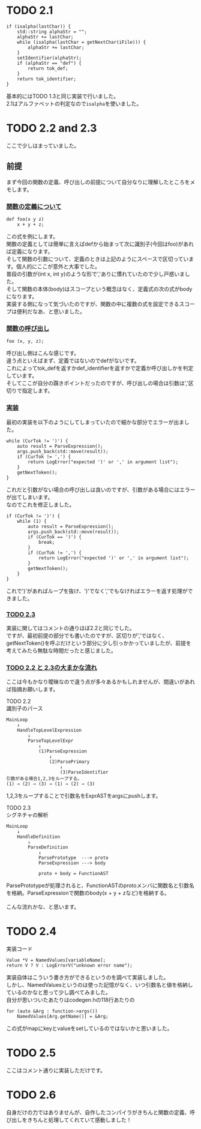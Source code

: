 # TODO 2.1
```
if (isalpha(lastChar)) {
    std::string alphaStr = "";
    alphaStr += lastChar;
    while (isalpha(lastChar = getNextChar(iFile))) {
        alphaStr += lastChar;
    }
    setIdentifier(alphaStr);
    if (alphaStr == "def") {
        return tok_def;
    }
    return tok_identifier;
}
```
基本的にはTODO 1.3と同じ実装で行いました。  
2.1はアルファベットの判定なので`isalpha`を使いました。


# TODO 2.2 and 2.3
ここで少しはまっていました。  
## 前提
まず今回の関数の定義、呼び出しの前提について自分なりに理解したところをメモします。  
### <u>関数の定義について</u>
```
def foo(x y z)
    x + y + z;
```
この式を例にします。  
関数の定義としては簡単に言えばdefから始まって次に識別子(今回はfoo)があれば定義になります。  
そして関数の引数について、定義のときは上記のようにスペースで区切っています。個人的にここが意外と大事でした。  
普段の引数が(int x, int y)のような形で','ありに慣れていたので少し戸惑いました。  
そして関数の本体(body)はスコープという概念はなく、定義式の次の式がbodyになります。  
実装する側になって気づいたのですが、関数の中に複数の式を設定できるスコープは便利だなあ、と思いました。  

### <u>関数の呼び出し</u>
```
foo (x, y, z);
```
呼び出し側はこんな感じです。  
違う点といえばまず、定義ではないのでdefがないです。  
これによってtok_defを返すかdef_identifierを返すかで定義か呼び出しかを判定しています。  
そしてここが自分の躓きポイントだったのですが、呼び出しの場合は引数は','区切りで指定します。  
  

### <u>実装</u>


最初の実装を以下のようにしてしまっていたので細かな部分でエラーが出ました。  
```
while (CurTok != ')') {
    auto result = ParseExpression();
    args.push_back(std::move(result));
    if (CurTok != ',') {
        return LogError("expected ')' or ',' in argument list");
    }
    getNextToken();
}
```
これだと引数がない場合の呼び出しは良いのですが、引数がある場合にはエラーが出てしまいます。  
なのでこれを修正しました。  
```
if (CurTok != ')') {
    while (1) {
        auto result = ParseExpression();
        args.push_back(std::move(result));
        if (CurTok == ')') {
            break;
        }
        if (CurTok != ',') {
            return LogError("expected ')' or ',' in argument list");
        }
        getNextToken();
    }
}
```
これで')'があればループを抜け、')'でなく','でもなければエラーを返す処理ができました。

### <u>TODO 2.3</u>
実装に関してはコメントの通りほぼ2.2と同じでした。  
ですが、最初前提の部分でも書いたのですが、区切りが','ではなく、getNextToken()を呼ぶだけという部分に少し引っかかっていましたが、前提を考えてみたら無駄な時間だったと感じました。  

### <u>TODO 2.2 と 2.3の大まかな流れ</u>
ここは今もかなり曖昧なので違う点が多々あるかもしれませんが、間違いがあれば指摘お願いします。  

TODO 2.2  
識別子のパース  
```
MainLoop  
    ↓  
    HandleTopLevelExpression
        ↓  
        ParseTopLevelExpr
            ↓
            (1)ParseExpression
                ↓
                (2)ParsePrimary
                    ↓
                    (3)ParseIdentifier
引数がある場合1,2,3をループする。
(1) → (2) → (3) → (1) → (2) → (3)
```
1,2,3をループすることで引数名をExprASTをargsにpushします。  


TODO 2.3  
シグネチャの解析  
```
MainLoop  
    ↓  
    HandleDefinition  
        ↓  
        ParseDefinition
            ↓
            ParsePrototype  ---> proto
            ParseExpression ---> body

            proto + body = FunctionAST
```
ParsePrototypeが処理されると、FunctionASTのprotoメンバに関数名と引数名を格納。ParseExpressionで関数のbody(x + y + zなど)を格納する。  
<br>
こんな流れかな、と思います。  

# TODO 2.4
実装コード
```
Value *V = NamedValues[variableName];
return V ? V : LogErrorV("unknown error name");
```
実装自体はこういう書き方ができるというのを調べて実装しました。  
しかし、NamedValuesというのは使った記憶がなく、いつ引数名と値を格納しているのかなと思って少し調べてみました。  
自分が思いついたあたりはcodegen.hの118行あたりの
```
for (auto &Arg : function->args())
    NamedValues[Arg.getName()] = &Arg;
```
この式がmapにkeyとvalueをsetしているのではないかと思いました。
<br>

# TODO 2.5
ここはコメント通りに実装しただけです。

# TODO 2.6
自身だけの力ではありませんが、自作したコンパイラがきちんと関数の定義、呼び出しをきちんと処理してくれていて感動しました！
　　
